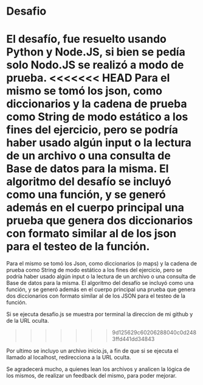 # Desafio
El desafío, fue resuelto usando Python y Node.JS, si bien se pedía solo Nodo.JS se realizó a modo de prueba.
<<<<<<< HEAD
Para el mismo se tomó los json, como diccionarios y la cadena de prueba como String de modo estático a los fines del ejercicio, pero se podría haber usado algún input o la lectura de un archivo o una consulta de Base de datos para la misma.
El algoritmo del desafío se incluyó como una función, y se generó además en el cuerpo principal una prueba que genera dos diccionarios con formato similar al de los json para el testeo de la función.
=======
Para el mismo se tomó los Json, como diccionarios (o maps) y la cadena de prueba como String de modo estático a los fines del ejercicio, pero se podría haber usado algún input o la lectura de un archivo o una consulta de Base de datos para la misma.
El algoritmo del desafío se incluyó como una función, y se generó además en el cuerpo principal una prueba que genera dos diccionarios con formato similar al de los JSON para el testeo de la función.

Si se ejecuta desafio.js se muestra por terminal la direccion de mi github y de la URL oculta.
>>>>>>> 9d125629c60206288040c0d2483ffd441dd34843

Por ultimo se incluyo un archivo inicio.js, a fin de que si se ejecuta el llamado al localhost, redirecciona a la URL oculta.

Se agradecerá mucho, a quienes lean los archivos y analicen la lógica de los mismos, de realizar un feedback del mismo, para poder mejorar.
